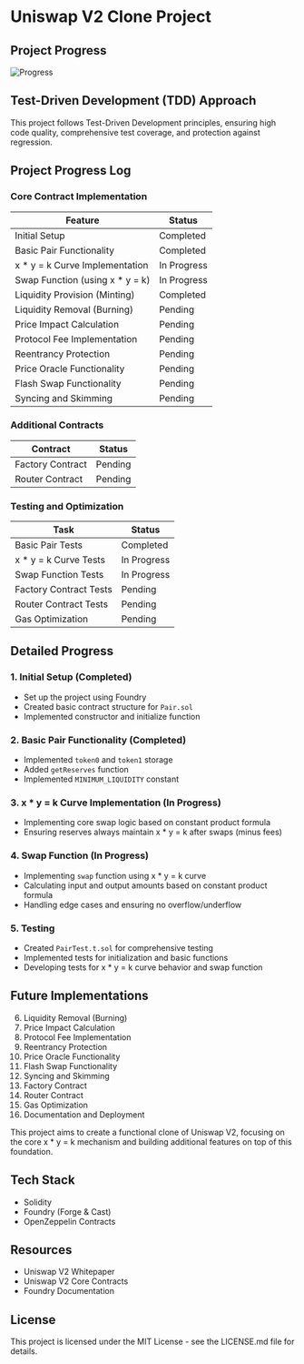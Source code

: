 # Uniswap V2 Clone Project

## Project Progress

![Progress](https://progress-bar.dev/25/?width=500)

## Test-Driven Development (TDD) Approach

This project follows Test-Driven Development principles, ensuring high code quality, comprehensive test coverage, and protection against regression.

## Project Progress Log

### Core Contract Implementation

| Feature | Status |
|---------|--------|
| Initial Setup | Completed |
| Basic Pair Functionality | Completed |
| x * y = k Curve Implementation | In Progress |
| Swap Function (using x * y = k) | In Progress |
| Liquidity Provision (Minting) | Completed |
| Liquidity Removal (Burning) | Pending |
| Price Impact Calculation | Pending |
| Protocol Fee Implementation | Pending |
| Reentrancy Protection | Pending |
| Price Oracle Functionality | Pending |
| Flash Swap Functionality | Pending |
| Syncing and Skimming | Pending |

### Additional Contracts

| Contract | Status |
|----------|--------|
| Factory Contract | Pending |
| Router Contract | Pending |

### Testing and Optimization

| Task | Status |
|------|--------|
| Basic Pair Tests | Completed |
| x * y = k Curve Tests | In Progress |
| Swap Function Tests | In Progress |
| Factory Contract Tests | Pending |
| Router Contract Tests | Pending |
| Gas Optimization | Pending |

## Detailed Progress

### 1. Initial Setup (Completed)
- Set up the project using Foundry
- Created basic contract structure for `Pair.sol`
- Implemented constructor and initialize function

### 2. Basic Pair Functionality (Completed)
- Implemented `token0` and `token1` storage
- Added `getReserves` function
- Implemented `MINIMUM_LIQUIDITY` constant

### 3. x * y = k Curve Implementation (In Progress)
- Implementing core swap logic based on constant product formula
- Ensuring reserves always maintain x * y = k after swaps (minus fees)

### 4. Swap Function (In Progress)
- Implementing `swap` function using x * y = k curve
- Calculating input and output amounts based on constant product formula
- Handling edge cases and ensuring no overflow/underflow

### 5. Testing
- Created `PairTest.t.sol` for comprehensive testing
- Implemented tests for initialization and basic functions
- Developing tests for x * y = k curve behavior and swap function

## Future Implementations

6. Liquidity Removal (Burning)
7. Price Impact Calculation
8. Protocol Fee Implementation
9. Reentrancy Protection
10. Price Oracle Functionality
11. Flash Swap Functionality
12. Syncing and Skimming
13. Factory Contract
14. Router Contract
15. Gas Optimization
16. Documentation and Deployment

This project aims to create a functional clone of Uniswap V2, focusing on the core x * y = k mechanism and building additional features on top of this foundation.

## Tech Stack

- Solidity
- Foundry (Forge & Cast)
- OpenZeppelin Contracts

## Resources

- Uniswap V2 Whitepaper
- Uniswap V2 Core Contracts
- Foundry Documentation

## License

This project is licensed under the MIT License - see the LICENSE.md file for details.